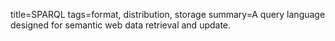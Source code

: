 title=SPARQL
tags=format, distribution, storage
summary=A query language designed for semantic web data retrieval and update.
~~~~~~

